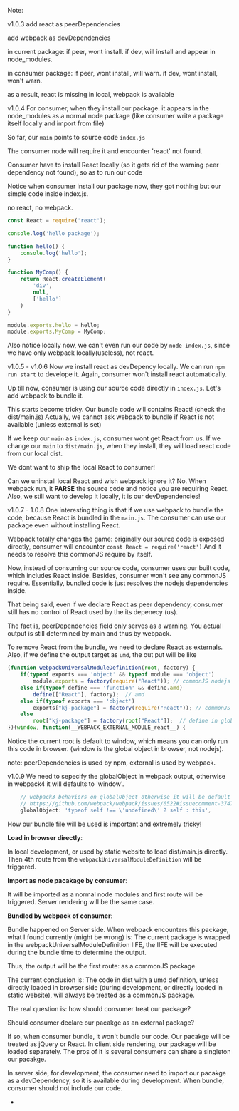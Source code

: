 Note:

v1.0.3
add react as peerDependencies

add webpack as devDependencies

in current package: 
if peer, wont install.
if dev, will install and appear in node_modules.

in consumer package:
if peer, wont install, will warn.
if dev, wont install, won't warn.

as a result, react is missing in local, webpack is available

v1.0.4
For consumer, when they install our package. it appears in the node_modules as a normal node package (like consumer write a package itself locally and import from file)

So far, our `main` points to source code `index.js`

The consumer node will require it and encounter 'react' not found.

Consumer have to install React locally (so it gets rid of the warning peer dependency not found), so as to run our code

Notice when consumer install our package now, they got nothing but our simple code inside index.js.

no react, no webpack.

```javascript
const React = require('react');

console.log('hello package');

function hello() {
    console.log('hello');
}

function MyComp() {
    return React.createElement(
        'div',
        null,
        ['hello']
    )
}

module.exports.hello = hello;
module.exports.MyComp = MyComp;
```

Also notice locally now, we can't even run our code by `node index.js`, since we have only webpack locally(useless), not react.

v1.0.5 - v1.0.6
Now we install react as devDepency locally. We can run `npm run start` to develope it.
Again, consumer won't install react automatically.

Up till now, consumer is using our source code directly in `index.js`. Let's add webpack to bundle it.

This starts become tricky. Our bundle code will contains React! (check the dist/main.js)
Actually, we cannot ask webpack to bundle if React is not available (unless external is set)

If we keep our `main` as `index.js`, consumer wont get React from us.
If we change our `main` to `dist/main.js`, when they install, they will load react code from our local dist.

We dont want to ship the local React to consumer!

Can we uninstall local React and wish webpack ignore it? No. When webpack run, it __PARSE__ the source code and notice you are requiring React.
Also, we still want to develop it locally, it is our devDependencies!

v1.0.7 - 1.0.8
One interesting thing is that if we use webpack to bundle the code, because React is bundled in the `main.js`. The consumer can use our package even without installing React.

Webpack totally changes the game: originally our source code is exposed directly, consumer will encounter
`const React = require('react')`
And it needs to resolve this commonJS require by itself.

Now, instead of consuming our source code, consumer uses our built code, which includes React inside. Besides, consumer won't see any commonJS require. Essentially, bundled code is just resolves the nodejs dependencies inside. 

That being said, even if we declare React as peer dependency, consumer still has no control of React used by the its depenecy (us).

The fact is, peerDependencies field only serves as a warning. You actual output is still determined by main and thus by webpack.

To remove React from the bundle, we need to declare React as externals. Also, if we define the output target as `umd`, the out put will be like

```javascript
(function webpackUniversalModuleDefinition(root, factory) {
	if(typeof exports === 'object' && typeof module === 'object')
		module.exports = factory(require("React")); // commonJS nodejs new spec
	else if(typeof define === 'function' && define.amd)
		define(["React"], factory);  // amd
	else if(typeof exports === 'object')
		exports["kj-package"] = factory(require("React")); // commonJS strict
	else
		root["kj-package"] = factory(root["React"]);  // define in global directly
})(window, function(__WEBPACK_EXTERNAL_MODULE_react__) {
```

Notice the current root is default to window, which means you can only run this code in browser. (window is the global object in browser, not nodejs).

note: peerDependencies is used by npm, external is used by webpack.

v1.0.9
We need to sepecify the globalObject in webpack output, otherwise in webpack4 it will defaults to 'window'.
```javascript
    // webpack3 behaviors on globalObject otherwise it will be default to 'window'
    // https://github.com/webpack/webpack/issues/6522#issuecomment-374760683
    globalObject: 'typeof self !== \'undefined\' ? self : this',
```

How our bundle file will be used is important and extremely tricky!

__Load in browser directly__:

In local development, or used by static website to load dist/main.js directly. Then 4th route from the `webpackUniversalModuleDefinition` will be triggered.

__Import as node pacakage by consumer__:

It will be imported as a normal node modules and first route will be triggered. Server rendering will be the same case.

__Bundled by webpack of consumer__:

Bundle happened on Server side. When webpack encounters this package, what I found currently (might be wrong) is:
The current package is wrapped in the webpackUniversalModuleDefinition IIFE, the IIFE will be executed during the bundle time to determine the output.

Thus, the output will be the first route: as a commonJS package

The current conclusion is:
The code in dist with a umd definition, unless directly loaded in browser side (during development, or directly loaded in static website), will always be treated as a commonJS package.

The real question is: how should consumer treat our package?

Should consumer declare our pacakge as an external package?

If so, when consumer bundle, it won't bundle our code. Our pacakge will be treated as jQuery or React. In client side rendering, our package will be loaded separately. The pros of it is several consumers can share a singleton our pacakge.

In server side, for development, the consumer need to import our pacakge as a devDependency, so it is available during development. When bundle, consumer should not include our code.

-
